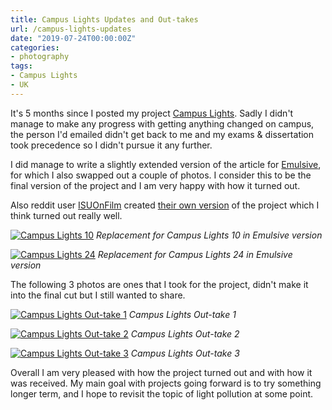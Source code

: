 ```yaml
---
title: Campus Lights Updates and Out-takes
url: /campus-lights-updates
date: "2019-07-24T00:00:00Z"
categories:
- photography
tags:
- Campus Lights
- UK
---
```


It's 5 months since I posted my project [Campus Lights](/campus-lights). Sadly I
didn't manage to make any progress with getting anything changed on campus, the
person I'd emailed didn't get back to me and my exams & dissertation took
precedence so I didn't pursue it any further.

<!--more-->

I did manage to write a slightly extended version of the article for
[Emulsive](https://emulsive.org/articles/campus-lights-documenting-local-light-pollution-on-film),
for which I also swapped out a couple of photos. I consider this to be the final
version of the project and I am very happy with how it turned out.

Also reddit user [ISUOnFilm](https://www.reddit.com/user/ISUOnFilm) created
[their own version](https://www.reddit.com/r/AnalogCommunity/comments/axqfab/campus_lights_2_my_version_of_a_project_by/)
of the project which I think turned out really well.

<a href="https://www.flickr.com/gp/ss9679/X932W6"
	title="Campus Lights 10">
<img src="https://live.staticflickr.com/65535/48366107342_cc00f4b651_b.jpg"
	alt="Campus Lights 10"></a>
<i class="caption">Replacement for Campus Lights 10 in Emulsive version</i>

<a href="https://www.flickr.com/gp/ss9679/1r5U0L"
	title="Campus Lights 24">
<img src="https://live.staticflickr.com/65535/48365976091_d2be5d79f1_b.jpg"
	alt="Campus Lights 24"></a>
<i class="caption">Replacement for Campus Lights 24 in Emulsive version</i>

The following 3 photos are ones that I took for the project, didn't make it into
the final cut but I still wanted to share.

<a href="https://www.flickr.com/gp/ss9679/x06ue6"
	title="Campus Lights Out-take 1">
<img src="https://live.staticflickr.com/65535/48365982971_a562428381_b.jpg"
	alt="Campus Lights Out-take 1"></a>
<i class="caption">Campus Lights Out-take 1</i>

<a href="https://www.flickr.com/gp/ss9679/034t81"
	title="Campus Lights Out-take 2">
<img src="https://live.staticflickr.com/65535/48365984271_ac0d5f5e18_b.jpg"
	alt="Campus Lights Out-take 2"></a>
<i class="caption">Campus Lights Out-take 2</i>

<a href="https://www.flickr.com/gp/ss9679/278p73"
	title="Campus Lights Out-take 3">
<img src="https://live.staticflickr.com/65535/48366118977_03fa2d6a43_b.jpg"
	alt="Campus Lights Out-take 3"></a>
<i class="caption">Campus Lights Out-take 3</i>

Overall I am very pleased with how the project turned out and with how it was
received. My main goal with projects going forward is to try something longer
term, and I hope to revisit the topic of light pollution at some point.
